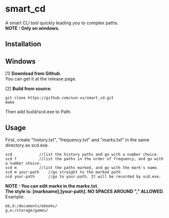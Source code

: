 # smart_cd
A smart CLI tool quickly leading you to complex paths.  
**NOTE : Only on windows.**

## Installation

## Windows  
[1] **Download from Github**.  
    You can get it at the release page.

[2] **Build from source**.  
```shell
git clone https://github.com/sun-xx/smart_cd.git
make
```
  Then add build/scd.exe to Path.   

## Usage   
First, create "history.txt", "frequency.txt" and "marks.txt" in the same directory as scd.exe.  

```
scd            //list the history paths and go with a number choice.
scd f          //list the paths in the order of frequency, and go with a number choice.
scd m          //list the paths marked, and go with the mark's name.
scd m your-path    //go straight to the marked path
scd your-path      //go to your-path. It will be recorded by scd.exe.
 ```
**NOTE : You can edit marks in the marks.txt.**   
**The style is: [markname],[your-path]. NO SPACES AROUND "," ALLOWED.**   
Example:  
```
eb,d:/documents/ebooks/
g,e:/storage/games/
```
